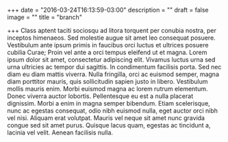 +++
date = "2016-03-24T16:13:59-03:00"
description = ""
draft = false
image = ""
title = "branch"

+++
Class aptent taciti sociosqu ad litora torquent per conubia nostra, per inceptos himenaeos. Sed molestie augue sit amet leo consequat posuere. Vestibulum ante ipsum primis in faucibus orci luctus et ultrices posuere cubilia Curae; Proin vel ante a orci tempus eleifend ut et magna. Lorem ipsum dolor sit amet, consectetur adipiscing elit. Vivamus luctus urna sed urna ultricies ac tempor dui sagittis. In condimentum facilisis porta. Sed nec diam eu diam mattis viverra. Nulla fringilla, orci ac euismod semper, magna diam porttitor mauris, quis sollicitudin sapien justo in libero. Vestibulum mollis mauris enim. Morbi euismod magna ac lorem rutrum elementum. Donec viverra auctor lobortis. Pellentesque eu est a nulla placerat dignissim. Morbi a enim in magna semper bibendum. Etiam scelerisque, nunc ac egestas consequat, odio nibh euismod nulla, eget auctor orci nibh vel nisi. Aliquam erat volutpat. Mauris vel neque sit amet nunc gravida congue sed sit amet purus. Quisque lacus quam, egestas ac tincidunt a, lacinia vel velit. Aenean facilisis nulla.
